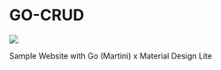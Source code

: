 # GO-CRUD

![](http://wattanar.com/wp-content/uploads/2015/07/Capture.jpg)

Sample Website with Go (Martini) x Material Design Lite
